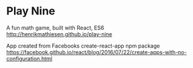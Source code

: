 # Play Nine
A fun math game, built with React, ES6  
http://henrikmathiesen.github.io/play-nine

App created from Facebooks create-react-app npm package  
https://facebook.github.io/react/blog/2016/07/22/create-apps-with-no-configuration.html
